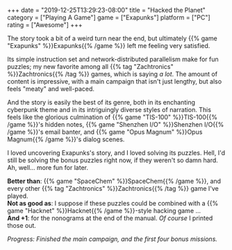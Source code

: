 +++
date = "2019-12-25T13:29:23-08:00"
title = "Hacked the Planet"
category = ["Playing A Game"]
game = ["Exapunks"]
platform = ["PC"]
rating = ["Awesome"]
+++

The story took a bit of a weird turn near the end, but ultimately {{% game "Exapunks" %}}Exapunks{{% /game %}} left me feeling very satisfied.

Its simple instruction set and network-distributed parallelism make for fun puzzles; my new favorite among all {{% tag "Zachtronics" %}}Zachtronics{{% /tag %}} games, which is saying <i>a lot</i>.  The amount of content is impressive, with a main campaign that isn't just lengthy, but also feels "meaty" and well-paced.

And the story is easily the best of its genre, both in its enchanting cyberpunk theme and in its intriguingly diverse styles of narration.  This feels like the glorious culmination of {{% game "TIS-100" %}}TIS-100{{% /game %}}'s hidden notes, {{% game "Shenzhen I/O" %}}Shenzhen I/O{{% /game %}}'s email banter, and {{% game "Opus Magnum" %}}Opus Magnum{{% /game %}}'s dialog scenes.

I loved uncovering Exapunks's story, and I loved solving its puzzles.  Hell, I'd still be solving the bonus puzzles right now, if they weren't so damn hard.  Ah, well... more fun for later.

<b>Better than</b>: {{% game "SpaceChem" %}}SpaceChem{{% /game %}}, and every other {{% tag "Zachtronics" %}}Zachtronics{{% /tag %}} game I've played.  
<b>Not as good as</b>: I suppose if these puzzles could be combined with a {{% game "Hacknet" %}}Hacknet{{% /game %}}-style hacking game ...  
<b>And +1</b>: for the nonograms at the end of the manual.  <i>Of course</i> I printed those out.

<i>Progress: Finished the main campaign, and the first four bonus missions.</i>
